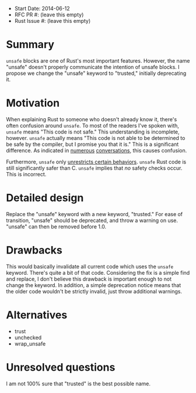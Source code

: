 - Start Date: 2014-06-12
- RFC PR #: (leave this empty)
- Rust Issue #: (leave this empty)

# Summary

`unsafe` blocks are one of Rust's most important features. However, the name
"unsafe" doesn't properly communicate the intention of unsafe blocks. I propose
we change the "unsafe" keyword to "trusted," initially deprecating it.

# Motivation

When explaining Rust to someone who doesn't already know it, there's often
confusion around `unsafe`. To most of the readers I've spoken with, `unsafe`
means "This code is not safe." This understanding is incomplete, however.
`unsafe` actually means "This code is not able to be determined to be safe by
the compiler, but I promise you that it is." This is a significant difference.
As indicated in
[numerous](https://twitter.com/Zalambar/status/477198693783724032)
[conversations](https://news.ycombinator.com/item?id=7885502), this causes
confusion.

Furthermore, `unsafe` only [unrestricts certain
behaviors](http://static.rust-lang.org/doc/0.10/rust.html#behavior-considered-unsafe).
`unsafe` Rust code is still significantly safer than C. `unsafe` implies that
_no_ safety checks occur. This is incorrect.

# Detailed design

Replace the "unsafe" keyword with a new keyword, "trusted." For ease of
transition, "unsafe" should be deprecated, and throw a warning on use. "unsafe"
can then be removed before 1.0.

# Drawbacks

This would basically invalidate all current code which uses the `unsafe`
keyword. There's quite a bit of that code. Considering the fix is a simple find
and replace, I don't believe this drawback is important enough to not change
the keyword. In addition, a simple deprecation notice means that the older code
wouldn't be strictly invalid, just throw additional warnings.

# Alternatives

- trust
- unchecked
- wrap_unsafe

# Unresolved questions

I am not 100% sure that "trusted" is the best possible name.
